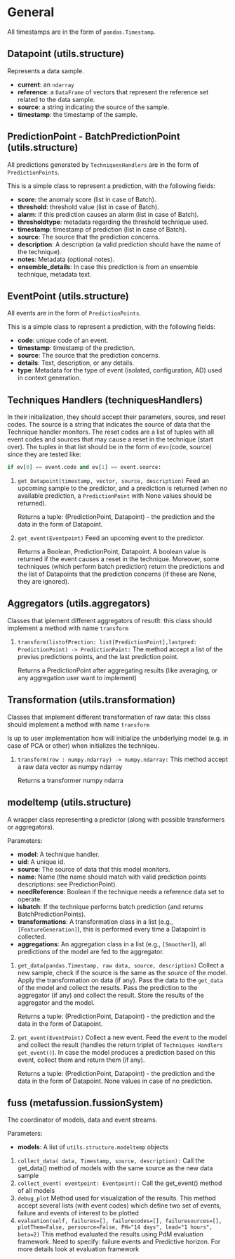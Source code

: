 # General
All timestamps are in the form of `pandas.Timestamp`.

## Datapoint (utils.structure)
Represents a data sample.

- **current**: an `ndarray`
- **reference**: a `DataFrame` of vectors that represent the reference set related to the data sample.
- **source**: a string indicating the source of the sample.
- **timestamp**: the timestamp of the sample.

## PredictionPoint - BatchPredictionPoint (utils.structure)
All predictions generated by `TechniquesHandlers` are in the form of `PredictionPoints`.

This is a simple class to represent a prediction, with the following fields:

- **score**: the anomaly score (list in case of Batch).
- **threshold**: threshold value (list in case of Batch).
- **alarm**: if this prediction causes an alarm (list in case of Batch).
- **thresholdtype**: metadata regarding the threshold technique used.
- **timestamp**: timestamp of prediction (list in case of Batch).
- **source**: The source that the prediction concerns.
- **description**: A description (a valid prediction should have the name of the technique).
- **notes**: Metadata (optional notes).
- **ensemble_details**: In case this prediction is from an ensemble technique, metadata text.

## EventPoint (utils.structure)
All events are in the form of `PredictionPoints`.

This is a simple class to represent a prediction, with the following fields:

- **code**: unique code of an event.
- **timestamp**: timestamp of the prediction.
- **source**: The source that the prediction concerns.
- **details**: Text, description, or any details.
- **type**: Metadata for the type of event (isolated, configuration, AD) used in context generation.

## Techniques Handlers (techniquesHandlers)
In their initialization, they should accept their parameters, source, and reset codes.
The source is a string that indicates the source of data that the Technique handler monitors. The reset codes are a list of tuples with all event codes and sources that may cause a reset in the technique (start over). The tuples in that list should be in the form of ev=(code, source) since they are tested like:
```python
if ev[0] == event.code and ev[1] == event.source: 
```

1. `get_Datapoint(timestamp, vector, source, description)`
   Feed an upcoming sample to the predictor, and a prediction is returned (when no available prediction, a `PredictionPoint` with None values should be returned).

   Returns a tuple: (PredictionPoint, Datapoint) - the prediction and the data in the form of Datapoint.

2. `get_event(Eventpoint)`
   Feed an upcoming event to the predictor.

   Returns a Boolean, PredictionPoint, Datapoint. A boolean value is returned if the event causes a reset in the technique. Moreover, some techniques (which perform batch prediction) return the predictions and the list of Datapoints that the prediction concerns (if these are None, they are ignored).


## Aggregators (utils.aggregators)

Classes that iplement different aggregators of resutlt:
this class should implement a method with name `transform`

1. `transform(listofPrection: list[PredictionPoint],lastpred: PredictionPoint) -> PredictionPoint:`
   The method accept a list of the previus predictions points, and the last prediction point.

    Returns a PredictionPoint after aggregating results (like averaging, or any aggregation user want to implement)

## Transformation (utils.transformation)

Classes that implement different transformation of raw data:
this class should implement a method with name `transform`

Is up to user implementation how will initialize the unbderlying model (e.g. in case of PCA or other)
when initializes the techniqeu.

1. `transform(row : numpy.ndarray) -> numpy.ndarray:`
    This method accept a raw data vector as numpy ndarray
     
    Returns a transformer numpy ndarra


## modeltemp (utils.structure)
A wrapper class representing a predictor (along with possible transformers or aggregators).

Parameters:

- **model**: A technique handler.
- **uid**: A unique id.
- **source**: The source of data that this model monitors.
- **name**: Name (the name should match with valid prediction points descriptions: see PredictionPoint).
- **needReference**: Boolean if the technique needs a reference data set to operate.
- **isbatch**: If the technique performs batch prediction (and returns BatchPredictionPoints).
- **transformations**: A transformation class in a list (e.g., `[FeatureGeneration]`), this is performed every time a Datapoint is collected.
- **aggregations**: An aggregation class in a list (e.g., `[Smoother]`), all predictions of the model are fed to the aggregator.

1. `get_data(pandas.Timestamp, raw data, source, description)`
   Collect a new sample, check if the source is the same as the source of the model.
   Apply the transformation on data (if any).
   Pass the data to the `get_data` of the model and collect the results.
   Pass the prediction to the aggregator (if any) and collect the result.
   Store the results of the aggregator and the model.

   Returns a tuple: (PredictionPoint, Datapoint) - the prediction and the data in the form of Datapoint.

2. `get_event(EventPoint)`
   Collect a new event.
   Feed the event to the model and collect the result (handles the return triplet of `Techniques Handlers get_event()`).
   In case the model produces a prediction based on this event, collect them and return them (if any).

   Returns a tuple: (PredictionPoint, Datapoint) - the prediction and the data in the form of Datapoint. None values in case of no prediction.


##  fuss (metafussion.fussionSystem)

The coordinator of models, data and event streams.

Parameters:

- **models**: A list of `utils.structure.modeltemp` objects

1. `collect_data( data, Timestamp, source, description):`
   Call the get_data() method of models with the same source as the new data sample
2. `collect_event( eventpoint: Eventpoint):`
   Call the get_event() method of all models
3. `debug_plot`
    Method used for visualization of the results. This method accept several lists (with event codes) which define two set of events, failure and events of interest to be plotted
4. `evaluation(self, failures=[], failurecodes=[], failuresources=[], plotThem=False, persource=False, PH="14 days",
                   lead="1 hours", beta=2)`
    This method evaluated the results using PdM evaluation framework.
    Need to specify: failure events and Predictive horizon. For more details look at evaluation framework